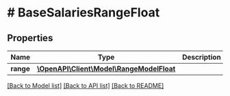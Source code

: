 # # BaseSalariesRangeFloat

## Properties

Name | Type | Description | Notes
------------ | ------------- | ------------- | -------------
**range** | [**\OpenAPI\Client\Model\RangeModelFloat**](RangeModelFloat.md) |  |

[[Back to Model list]](../../README.md#models) [[Back to API list]](../../README.md#endpoints) [[Back to README]](../../README.md)
